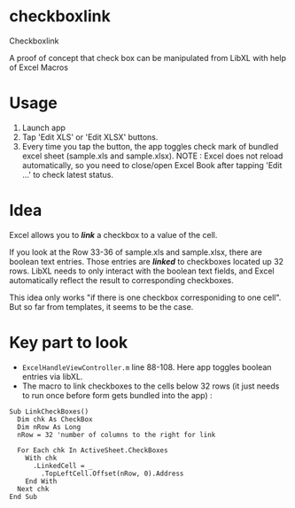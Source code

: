 checkboxlink
============

Checkboxlink

A proof of concept that check box can be manipulated from LibXL with help of Excel Macros

# Usage

1. Launch app
2. Tap 'Edit XLS' or 'Edit XLSX' buttons.
3. Every time you tap the button, the app toggles check mark of bundled excel sheet (sample.xls and sample.xlsx).
NOTE : Excel does not reload automatically, so you need to close/open Excel Book after tapping 'Edit ...' to check latest status.

# Idea
Excel allows you to *__link__* a checkbox to a value of the cell.

If you look at the Row 33-36 of sample.xls and sample.xlsx, there are boolean text entries. Those entries are *__linked__* to checkboxes located up 32 rows. LibXL needs to only interact with the boolean text fields, and Excel automatically reflect the result to corresponding checkboxes.

This idea only works "if there is one checkbox corresponiding to one cell". But so far from templates, it seems to be the case.

# Key part to look
* `ExcelHandleViewController.m` line 88-108. Here app toggles boolean entries via libXL.
* The macro to link checkboxes to the cells below 32 rows (it just needs to run once before form gets bundled into the app) : 
```
Sub LinkCheckBoxes()
  Dim chk As CheckBox
  Dim nRow As Long
  nRow = 32 'number of columns to the right for link

  For Each chk In ActiveSheet.CheckBoxes
    With chk
      .LinkedCell = _
        .TopLeftCell.Offset(nRow, 0).Address
    End With
  Next chk
End Sub
```

